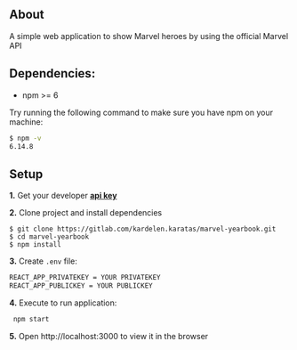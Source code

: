 ## About

A simple web application to show Marvel heroes by using the official Marvel API

## Dependencies:

- npm >= 6

Try running the following command to make sure you have npm on your machine:

```sh
$ npm -v 
6.14.8
```

## Setup

**1.** Get your developer [**api key**](https://developer.marvel.com/)

**2.** Clone project and install dependencies

```
$ git clone https://gitlab.com/kardelen.karatas/marvel-yearbook.git
$ cd marvel-yearbook
$ npm install
```

**3.** Create `.env` file:
```txt
REACT_APP_PRIVATEKEY = YOUR PRIVATEKEY
REACT_APP_PUBLICKEY = YOUR PUBLICKEY
```

**4.**  Execute to run application: 
```sh
 npm start
 ```

 **5.** 
 Open http://localhost:3000 to view it in the browser

